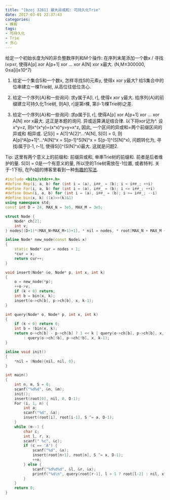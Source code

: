 ```yaml
---
title: "[bzoj 3261] 最大异或和: 可持久化Trie"
date: 2017-03-01 22:37:43
categories:
- 模板
tags:
- 可持久化
- Trie
- 贪心
---
```

给定一个初始长度为N的非负整数序列和M个操作: 在序列末尾添加一个数x / 寻找l&le;p&le;r, 使得A[p] xor A[p+1] xor ... xor A[N] xor x最大. (N,M&le;300000, 0&le;a[i]&le;10^7)
<!--more-->
1. 给定一个集合S和一个数x, 怎样寻找S的元素y, 使得x xor y最大?
给S集合中的位串建立一棵Trie树, 从高位往低位贪心.

2. 给定一个序列{A}和一些询问: 求y属于A[l, r], 使得x xor y最大.
给序列{A}的前缀建立可持久化Trie树, 则A[l, r]是第r棵, 第(l-1)棵Trie树i之差.

3. 给定一个序列{A}和一些询问: 求p属于[l, r], 使得A[p] xor A[p+1] xor ... xor A[N] xor x最大. 这正是本题的询问.
异或运算满足结合律. 以下将xor记为^. 设x^y=z, 则x^(x^y)=(x^x)^y=y=x^z, 因此, 一个区间的异或和=两个前缀区间的异或和 相异或. 记S[i] = A[1]^A[2]^...^A[N], S[0] = 0, 则A[p]^A[p+1]^...^A[N]^x = S[p-1]^S[N]^x = S[p-1]^(S[N]^x), 问题转化为, 寻找i属于[l-1, r-1], 使得S[i]^(S[N]^x)最大. 这就是问题2.

Tip: 这里有两个意义上的前缀和: 前缀异或和, 单串Trie树的前缀和. 前者是后者维护的量. S[0] = 0是一个有意义的量, 所以空的Trie树需放在-1位置, 或者特判. 关于-1下标, 在Po姐的博客里看到一种[有趣的写法](http://blog.csdn.net/popoqqq/article/details/48656499).

```cpp
#include <bits/stdc++.h>
#define Rep(i, a, b) for (int i = (a), i##_ = (b); i < i##_; ++i)
#define For(i, a, b) for (int i = (a), i##_ = (b); i <= i##_; ++i)
#define Down(i, a, b) for (int i = (a), i##_ = (b); i >= i##_; --i)
#define bin(x, k) ((x)>>(k)&1)
using namespace std;
const int D = 24, MAX_N = 3e5, MAX_M = 3e5;

struct Node {
	Node* ch[2];
	int v;
} nodes[(D+1)*(MAX_N+MAX_M+1)+1], * nil = nodes, * root[MAX_N + MAX_M + 1];

inline Node* new_node(const Node& x)
{
	static Node* cur = nodes + 1;
	*cur = x;
	return cur++;
}

void insert(Node* &o, Node* p, int x, int k)
{
	o = new_node(*p);
	++o->v;
	if (k < 0) return;
	int b = bin(x, k);
	insert(o->ch[b], p->ch[b], x, k-1);
}

int query(Node* o, Node* p, int x, int k)
{
	if (k < 0) return 0;
	int b = !bin(x, k);
	return o->ch[b] - p->ch[b] ? 1 << k | query(o->ch[b], p->ch[b], x, k-1)
		: query(o->ch[!b], p->ch[!b], x, k-1);
}

inline void init()
{
	*nil = (Node){nil, nil, 0};
}

int main()
{
	int n, m, S = 0;
	scanf("%d%d", &n, &m);
	init();
	insert(root[0], nil, 0, D-1);
	For (i, 1, n) {
		int a;
		scanf("%d", &a);
		insert(root[i], root[i-1], S ^= a, D-1);
	}
	while (m--) {
		char c;
		int l, r, x;
		scanf(" %c", &c);
		if (c == 'A') {
			scanf("%d", &x);
			insert(root[n+1], root[n], S ^= x, D-1);
			++n;
		} else {
			scanf("%d%d%d", &l, &r, &x);
			printf("%d\n", query(root[r-1], l > 1 ? root[l-2] : nil, x^S, D-1));
		}
	}
	return 0;
}
```